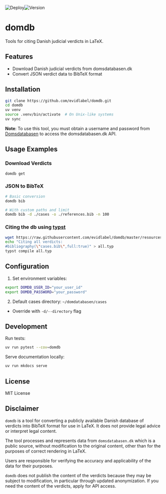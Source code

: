 ![Deploy](https://github.com/evidlabel/domdb/actions/workflows/tests.yml/badge.svg)![Version](https://img.shields.io/github/v/release/evidlabel/domdb)

# domdb

Tools for citing Danish judicial verdicts in LaTeX.

## Features
- Download Danish judicial verdicts from domsdatabasen.dk
- Convert JSON verdict data to BibTeX format

## Installation

```sh
git clone https://github.com/evidlabel/domdb.git
cd domdb
uv venv
source .venv/bin/activate  # On Unix-like systems
uv sync
```

**Note**: To use this tool, you must obtain a username and password from [Domsdatabasen](https://domsdatabasen.dk/spoergsmaal-og-svar/api-adgang-til-domsdatabasen/) to access the domsdatabasen.dk API.

## Usage Examples

### Download Verdicts
```sh
domdb get
```

### JSON to BibTeX
```sh
# Basic conversion
domdb bib

# With custom paths and limit
domdb bib -d ./cases -o ./references.bib -n 100
```

### Citing the db using [typst](https://typst.app/)

```bash
wget https://raw.githubusercontent.com/evidlabel/domdb/master/resources/cases.bib  -O cases.bib
echo "Citing all verdicts:
#bibliography(\"cases.bib\",full:true)" > all.typ
typst compile all.typ
```

## Configuration

1. Set environment variables:
```sh
export DOMDB_USER_ID="your_user_id"
export DOMDB_PASSWORD="your_password"
```

2. Default cases directory: `~/domdatabasen/cases`
- Override with `-d/--directory` flag

## Development

Run tests:
```sh
uv run pytest --cov=domdb
```

Serve documentation locally:
```sh
uv run mkdocs serve
```


## License
MIT License


## Disclaimer

`domdb` is a tool for converting a publicly available Danish database of verdicts into BibTeX format for use in LaTeX. It does not provide legal advice or interpret legal content. 

The tool processes and represents data from `domsdatabasen.dk` which is a public source, without modification to the original content, other than for the purposes of correct rendering in LaTeX. 

Users are responsible for verifying the accuracy and applicability of the data for their purposes.

`domdb` does not publish the content of the verdicts because they may be subject to modification, in particular through updated anonymization. If you need the content of the verdicts, apply for API access.
